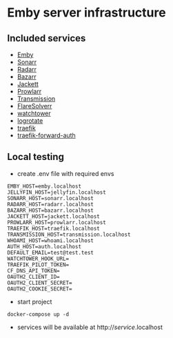 # Emby server infrastructure

## Included services

- [Emby](https://hub.docker.com/r/emby/embyserver)
- [Sonarr](https://hub.docker.com/r/linuxserver/sonarr)
- [Radarr](https://hub.docker.com/r/linuxserver/radarr)
- [Bazarr](https://hub.docker.com/r/linuxserver/bazarr)
- [Jackett](https://hub.docker.com/r/linuxserver/jackett)
- [Prowlarr](https://github.com/Prowlarr/Prowlarr)
- [Transmission](https://hub.docker.com/r/linuxserver/transmission)
- [FlareSolverr](https://github.com/FlareSolverr/FlareSolverr)
- [watchtower](https://hub.docker.com/r/containrrr/watchtower)
- [logrotate](https://hub.docker.com/r/blacklabelops/logrotate)
- [traefik](https://hub.docker.com/_/traefik)
- [traefik-forward-auth](https://github.com/thomseddon/traefik-forward-auth)

## Local testing

- create .env file with required envs

```
EMBY_HOST=emby.localhost
JELLYFIN_HOST=jellyfin.localhost
SONARR_HOST=sonarr.localhost
RADARR_HOST=radarr.localhost
BAZARR_HOST=bazarr.localhost
JACKETT_HOST=jackett.localhost
PROWLARR_HOST=prowlarr.localhost
TRAEFIK_HOST=traefik.localhost
TRANSMISSION_HOST=transmission.localhost
WHOAMI_HOST=whoami.localhost
AUTH_HOST=auth.localhost
DEFAULT_EMAIL=test@test.test
WATCHTOWER_HOOK_URL=
TRAEFIK_PILOT_TOKEN=
CF_DNS_API_TOKEN=
OAUTH2_CLIENT_ID=
OAUTH2_CLIENT_SECRET=
OAUTH2_COOKIE_SECRET=
```

- start project

```
docker-compose up -d
```

- services will be available at http://_service_.localhost
